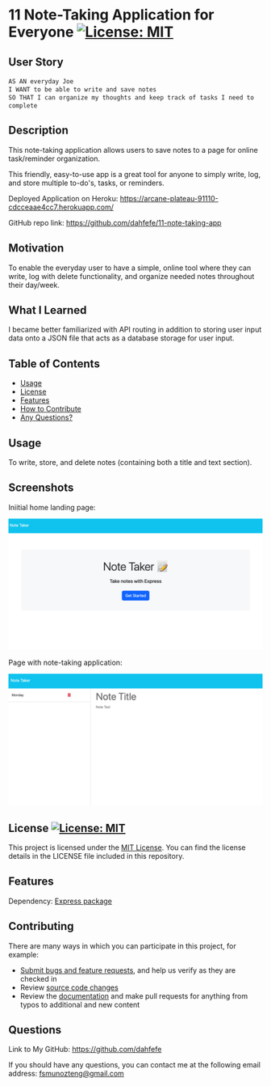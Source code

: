 # 11 Note-Taking Application for Everyone  [![License: MIT](https://img.shields.io/badge/License-MIT-yellow.svg)](https://opensource.org/licenses/MIT)

## User Story

```
AS AN everyday Joe
I WANT to be able to write and save notes
SO THAT I can organize my thoughts and keep track of tasks I need to complete
```

## Description

This note-taking application allows users to save notes to a page for online task/reminder organization.

This friendly, easy-to-use app is a great tool for anyone to simply write, log, and store multiple to-do's, tasks, or reminders. 

Deployed Application on Heroku: https://arcane-plateau-91110-cdcceaae4cc7.herokuapp.com/

GitHub repo link: https://github.com/dahfefe/11-note-taking-app

## Motivation
  
To enable the everyday user to have a simple, online tool where they can write, log with delete functionality, and organize needed notes throughout their day/week. 

## What I Learned
  
I became better familiarized with API routing in addition to storing user input data onto a JSON file that acts as a database storage for user input. 

## Table of Contents

- [Usage](#usage)
- [License](#license)
- [Features](#features)
- [How to Contribute](#contributing)
- [Any Questions?](#questions)

## Usage

To write, store, and delete notes (containing both a title and text section). 

## Screenshots 

Iniitial home landing page:

![image](./public/images/1.png)

Page with note-taking application: 

![image](./public/images/2.png)

## License [![License: MIT](https://img.shields.io/badge/License-MIT-yellow.svg)](https://opensource.org/licenses/MIT)

This project is licensed under the [MIT License](https://opensource.org/license/mit). You can find the license details in the LICENSE file included in this repository.

## Features
  
Dependency: [Express package](https://www.npmjs.com/package/express)

## Contributing

There are many ways in which you can participate in this project, for example:

* [Submit bugs and feature requests](https://github.com/dahfefe/11-note-taking-app/issues), and help us verify as they are checked in
* Review [source code changes](https://github.com/dahfefe/11-note-taking-app/pulls)
* Review the [documentation](https://github.com/microsoft/vscode-docs) and make pull requests for anything from typos to additional and new content

## Questions
  
Link to My GitHub: https://github.com/dahfefe

If you should have any questions, you can contact me at the following email address: fsmunozteng@gmail.com

